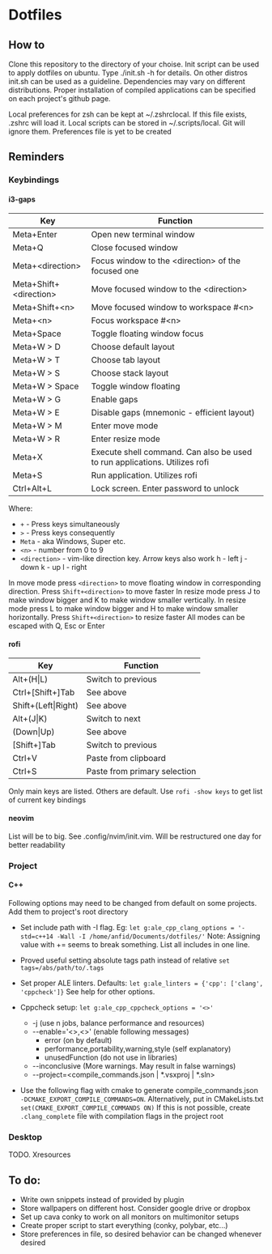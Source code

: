# Dotfiles
## How to
Clone this repository to the directory of your choise. Init script can be used to apply dotfiles on ubuntu. Type ./init.sh -h for details.
On other distros init.sh can be used as a guideline. Dependencies may vary on different distributions. Proper installation of compiled applications can be specified on each project's github page.

Local preferences for zsh can be kept at ~/.zshrclocal. If this file exists, .zshrc will load it.
Local scripts can be stored in ~/.scripts/local. Git will ignore them.
Preferences file is yet to be created

## Reminders
### Keybindings
#### i3-gaps
| Key               | Function                                                                   |
|-------------------|----------------------------------------------------------------------------|
| Meta+Enter        | Open new terminal window                                                   |
| Meta+Q            | Close focused window                                                       |
| Meta+\<direction> | Focus window to the \<direction> of the focused one                        |
| Meta+Shift+\<direction> | Move focused window to the \<direction>                              |
| Meta+Shift+\<n>   | Move focused window to workspace #\<n>                                     |
| Meta+\<n>         | Focus workspace #\<n>                                                      |
| Meta+Space        | Toggle floating window focus                                               |
| Meta+W > D        | Choose default layout                                                      |
| Meta+W > T        | Choose tab layout                                                          |
| Meta+W > S        | Choose stack layout                                                        |
| Meta+W > Space    | Toggle window floating                                                     |
| Meta+W > G        | Enable gaps                                                                |
| Meta+W > E        | Disable gaps (mnemonic - efficient layout)                                 |
| Meta+W > M        | Enter move mode                                                            |
| Meta+W > R        | Enter resize mode                                                          |
| Meta+X            | Execute shell command. Can also be used to run applications. Utilizes rofi |
| Meta+S            | Run application. Utilizes rofi                                             |
| Ctrl+Alt+L        | Lock screen. Enter password to unlock                                      |

Where:
* `+` - Press keys simultaneously
* `>` - Press keys consequently
* `Meta` - aka Windows, Super etc.
* `<n>` - number from 0 to 9
* `<direction>` - vim-like direction key. Arrow keys also work
  h - left
  j - down
  k - up
  l - right

In move mode press `<direction>` to move floating window in corresponding direction. Press `Shift+<direction>` to move faster
In resize mode press J to make window bigger and K to make window smaller vertically. In resize mode press L to make window bigger and H to make window smaller horizontally. Press `Shift+<direction>` to resize faster
All modes can be escaped with Q, Esc or Enter

#### rofi
| Key               | Function                                                                   |
|-------------------|----------------------------------------------------------------------------|
| Alt+(H\|L)        | Switch to previous|next modi                                               |
| Ctrl+[Shift+]Tab  | See above                                                                  |
| Shift+(Left\|Right)| See above                                                                 |
| Alt+(J\|K)        | Switch to next|previous line                                               |
| (Down\|Up)        | See above                                                                  |
| [Shift+]Tab       | Switch to previous|next line. Tab autoselects entry if only one is left.   |
| Ctrl+V            | Paste from clipboard                                                       |
| Ctrl+S            | Paste from primary selection                                               |

Only main keys are listed. Others are default. Use `rofi -show keys` to get list of current key bindings

#### neovim
List will be to big. See .config/nvim/init.vim. Will be restructured one day for better readability

### Project
#### C++
Following options may need to be changed from default on some projects.
Add them to project's root directory

* Set include path with -I flag. Eg:
`let g:ale_cpp_clang_options = '-std=c++14 -Wall -I /home/anfid/Documents/dotfiles/'`
Note: Assigning value with += seems to break something. List all includes in one line.

* Proved useful setting absolute tags path instead of relative
`set tags=/abs/path/to/.tags`

* Set proper ALE linters. Defaults:
`let g:ale_linters = {'cpp': ['clang', 'cppcheck']}`
See help for other options.

* Cppcheck setup:
`let g:ale_cpp_cppcheck_options = '<>'`
    * -j<n> (use n jobs, balance performance and resources)
    * --enable='<>,<>' (enable following messages)
        * error (on by default)
        * performance,portability,warning,style (self explanatory)
        * unusedFunction (do not use in libraries)
    * --inconclusive (More warnings. May result in false warnings)
    * --project=<compile\_commands.json | \*.vsxproj | \*.sln>
* Use the following flag with cmake to generate compile\_commands.json `-DCMAKE_EXPORT_COMPILE_COMMANDS=ON`. Alternatively, put in CMakeLists.txt
`set(CMAKE_EXPORT_COMPILE_COMMANDS ON)`
If this is not possible, create `.clang_complete` file with compilation flags in the project root

### Desktop
TODO. Xresources

## To do:
* Write own snippets instead of provided by plugin
* Store wallpapers on different host. Consider google drive or dropbox
* Set up cava conky to work on all monitors on multimonitor setups
* Create proper script to start everything (conky, polybar, etc...)
* Store preferences in file, so desired behavior can be changed whenever desired
